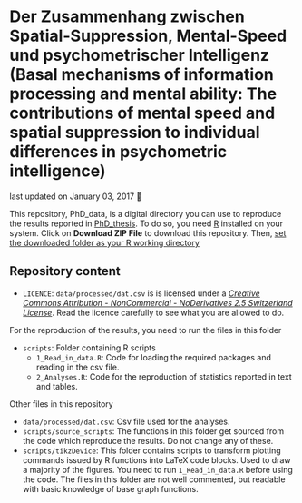 Der Zusammenhang zwischen Spatial-Suppression, Mental-Speed und psychometrischer Intelligenz (Basal mechanisms of information processing and mental ability: The contributions of mental speed and spatial suppression to individual differences in psychometric intelligence)
================

last updated on January 03, 2017 :balloon:

This repository, PhD\_data, is a digital directory you can use to reproduce the results reported in <a href="https://github.com/pipomas/PhD_thesis" target="_blank">PhD\_thesis</a>. To do so, you need <a href="https://cran.r-project.org" target="_blank">R</a> installed on your system. Click on **Download ZIP File** to download this repository. Then, <a href="http://rfunction.com/archives/1001" target="_blank">set the downloaded folder as your R working directory</a>

Repository content
------------------

-   `LICENCE`: `data/processed/dat.csv` is is licensed under a <a href="http://creativecommons.org/licenses/by-nc-nd/2.5/ch" target="_blank">*Creative Commons Attribution - NonCommercial - NoDerivatives 2.5 Switzerland License*</a>. Read the licence carefully to see what you are allowed to do.

For the reproduction of the results, you need to run the files in this folder

-   `scripts`: Folder containing R scripts
    -   `1_Read_in_data.R`: Code for loading the required packages and reading in the csv file.
    -   `2_Analyses.R`: Code for the reproduction of statistics reported in text and tables.

Other files in this repository

-   `data/processed/dat.csv`: Csv file used for the analyses.
-   `scripts/source_scripts`: The functions in this folder get sourced from the code which reproduce the results. Do not change any of these.
-   `scripts/tikzDevice`: This folder contains scripts to transform plotting commands issued by R functions into LaTeX code blocks. Used to draw a majority of the figures. You need to run `1_Read_in_data.R` before using the code. The files in this folder are not well commented, but readable with basic knowledge of base graph functions.

<!-- ### Files to ignore -->
<!-- Some files in this repository are only used for the displaying of this website or to tell [git](https://en.wikipedia.org/wiki/Git) which files not to track. You can ignore these files and folders: -->
<!-- * `javascripts`  -->
<!-- * `stylesheets`  -->
<!-- * `.gitignore`  -->
<!-- * `index.html`  -->
<!-- * `params.json` -->
<!-- ### `read_raw_files` <- not uploaded yet -->
<!-- * `A-Q`: Scripts to reproduce the reported results -->
<!-- * `read_raw_files`: Folder contains scripts to generate `data/processed/dat.csv` -->
<!--     + `BIS`: Run the script `1.read_in_BIS.R` to read the excel file. To drop the selected subjects from the sample, run `2.drop_subjects_BIS.R`. -->
<!--     + `Fragebogen`: `1.read_in_questionnaire.R` reads the csv file produced by [EFS](http://www.unipark.de/www/front.php). `2.drop_subjects_questionnaire.R` drops selected subjects. -->
<!--     + `Hick`: `1.Hick_analysis_3SD.R` reads in raw data -->
<!--     + `Supp`: `1.Supp2_analysis.R` reads in raw data, `2.drop_subjects_Supp2.R` drops selected subjects. -->
<!--     + `Merge`: `merge_objects_to_dat.R` merges all objects into one data frame, and writes `data/processed/dat.csv`. In order for it to work, make sure you **run all other scripts in this folder first**. -->
